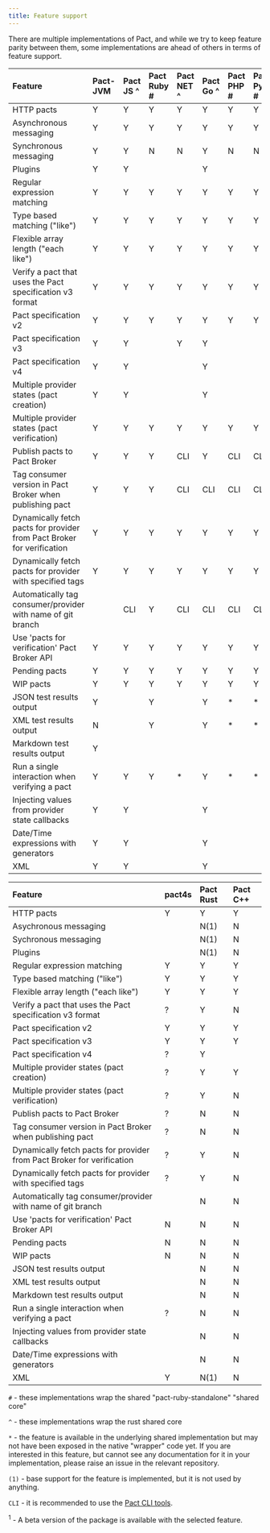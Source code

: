 ```yaml
---
title: Feature support
---
```


There are multiple implementations of Pact, and while we try to keep feature parity between them, some implementations are ahead of others in terms of feature support.

| Feature                                                                | Pact-JVM | Pact JS ^    | Pact Ruby \# | Pact NET ^   | Pact Go ^    | Pact PHP \# | Pact Python \# | Pact Swift ^ |
| :--------------------------------------------------------------------- | :------- | :------------ | :----------- | :------------ | :------------ | :---------- | :------------- | :------------ |
| HTTP pacts                                                             | Y        | Y             | Y            | Y             | Y             | Y           | Y              | Y             |
| Asynchronous messaging                                              | Y        | Y             | Y            | Y             | Y             | Y           | Y              |               |
| Synchronous messaging                                              | Y        | Y             | N            | N             | Y             | N           | N              |               |
| Plugins                                              | Y        | Y             |              |              | Y             |            |               |               |
| Regular expression matching                                            | Y        | Y             | Y            | Y             | Y             | Y           | Y              | Y             |
| Type based matching \("like"\)                                         | Y        | Y             | Y            | Y             | Y             | Y           | Y              | Y             |
| Flexible array length \("each like"\)                                  | Y        | Y             | Y            | Y             | Y             | Y           | Y              | Y             |
| Verify a pact that uses the Pact specification v3 format               | Y        | Y             | Y            | Y             | Y             | Y           | Y              | Y             |
| Pact specification v2                                                  | Y        | Y             | Y            | Y             | Y             | Y           | Y              | Y             |
| Pact specification v3                                                  | Y        | Y             |              | Y             | Y             |             |                | Y             |
| Pact specification v4                                                  | Y        | Y             |              |               | Y             |             |                |               |
| Multiple provider states \(pact creation\)                             | Y        | Y             |              |               | Y             |             |                | Y             |
| Multiple provider states \(pact verification\)                         | Y        | Y             | Y            | Y             | Y             | Y           | Y              | Y             |
| Publish pacts to Pact Broker                                           | Y        | Y             | Y            | CLI           | Y             | CLI          | CLI             | CLI            |
| Tag consumer version in Pact Broker when publishing pact               | Y        | Y             | Y            | CLI            | CLI            | CLI          | CLI             | CLI            |
| Dynamically fetch pacts for provider from Pact Broker for verification | Y        | Y             | Y            | Y             | Y             | Y           | Y              | \*            |
| Dynamically fetch pacts for provider with specified tags               | Y        | Y             | Y            | Y             | Y             | Y           | Y              | \*            |
| Automatically tag consumer/provider with name of git branch            |          | CLI            | Y            | CLI            | CLI            | CLI          | CLI             | CLI            |
| Use 'pacts for verification' Pact Broker API                           | Y        | Y             | Y            | Y             | Y             | Y           | Y              | N             |
| Pending pacts                                                          | Y        | Y             | Y            | Y             | Y             | Y           | Y              | N             |
| WIP pacts                                                              | Y        | Y             | Y            | Y             | Y             | Y           | Y              | N             |
| JSON test results output                                               | Y        |               | Y            |               | Y             | \*          | \*             | \*            |
| XML test results output                                                | N        |               | Y            |               | Y             | \*          | \*             | \*            |
| Markdown test results output                                           | Y        |               |              |               |               |             |                |               |
| Run a single interaction when verifying a pact                         | Y        | Y             | Y            | \*            | Y             | \*          | \*             | \*            |
| Injecting values from provider state callbacks                         | Y        | Y             |              |               | Y             |             |                |               |
| Date/Time expressions with generators                                  | Y        | Y             |              |               | Y             |             |                |               |
| XML                                  | Y        | Y             |              |               | Y             |             |                |               |

| Feature                                                                | pact4s | Pact Rust | Pact C++ |
| :--------------------------------------------------------------------- | :--------- | :-------- | :------- |
| HTTP pacts                                                             | Y          | Y         | Y        |
| Asychronous messaging                                              |            | N(1)      | N        |
| Sychronous messaging                                              |            | N(1)      | N        |
| Plugins                                              |            | N(1)      | N        |
| Regular expression matching                                            | Y          | Y         | Y        |
| Type based matching \("like"\)                                         | Y          | Y         | Y        |
| Flexible array length \("each like"\)                                  | Y          | Y         | Y        |
| Verify a pact that uses the Pact specification v3 format               | ?          | Y         | N        |
| Pact specification v2                                                  | Y          | Y         | Y        |
| Pact specification v3                                                  | Y          | Y         | Y        |
| Pact specification v4                                                  | ?          | Y         |         |
| Multiple provider states \(pact creation\)                             | ?          | Y         | Y        |
| Multiple provider states \(pact verification\)                         | ?          | Y         | N        |
| Publish pacts to Pact Broker                                           | ?          | N         | N        |
| Tag consumer version in Pact Broker when publishing pact               | ?          | N         | N        |
| Dynamically fetch pacts for provider from Pact Broker for verification | ?          | Y         | N        |
| Dynamically fetch pacts for provider with specified tags               | ?          | Y         | N        |
| Automatically tag consumer/provider with name of git branch            |            | N         | N        |
| Use 'pacts for verification' Pact Broker API                           | N          | N         | N        |
| Pending pacts                                                          | N          | N         | N        |
| WIP pacts                                                              | N          | N         | N        |
| JSON test results output                                               |            | N         | N        |
| XML test results output                                                |            | N         | N        |
| Markdown test results output                                           |            | N         | N        |
| Run a single interaction when verifying a pact                         | ?          | N         | N        |
| Injecting values from provider state callbacks                         |            | N         | N        |
| Date/Time expressions with generators                                  |            | N         | N        |
| XML                                  | Y           | N(1)         | N        |

`#` - these implementations wrap the shared "pact-ruby-standalone" "shared core"

`^` - these implementations wrap the rust shared core

`*` - the feature is available in the underlying shared implementation but may not have been exposed in the native "wrapper" code yet. If you are interested in this feature, but cannot see any documentation for it in your implementation, please raise an issue in the relevant repository.

`(1)` - base support for the feature is implemented, but it is not used by anything.

`CLI` - it is recommended to use the [Pact CLI tools](/implementation_guides/cli).

<sup>1</sup> - A beta version of the package is available with the selected feature.
